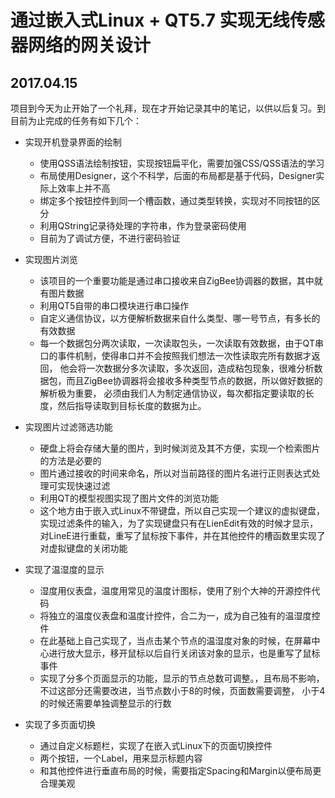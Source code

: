 # 通过嵌入式Linux + QT5.7 实现无线传感器网络的网关设计

## 2017.04.15
项目到今天为止开始了一个礼拜，现在才开始记录其中的笔记，以供以后复习。到目前为止完成的任务有如下几个：

* 实现开机登录界面的绘制
  * 使用QSS语法绘制按钮，实现按钮扁平化，需要加强CSS/QSS语法的学习
  * 布局使用Designer，这个不科学，后面的布局都是基于代码，Designer实际上效率上并不高
  * 绑定多个按钮控件到同一个槽函数，通过类型转换，实现对不同按钮的区分
  * 利用QString记录待处理的字符串，作为登录密码使用
  * 目前为了调试方便，不进行密码验证
  
  
* 实现图片浏览 
  * 该项目的一个重要功能是通过串口接收来自ZigBee协调器的数据，其中就有图片数据
  * 利用QT5自带的串口模块进行串口操作
  * 自定义通信协议，以方便解析数据来自什么类型、哪一号节点，有多长的有效数据
  * 每一个数据包分两次读取，一次读取包头，一次读取有效数据，由于QT串口的事件机制，使得串口并不会按照我们想法一次性读取完所有数据才返回，
  他会将一次数据分多次读取，多次返回，造成粘包现象，很难分析数据包，而且ZigBee协调器将会接收多种类型节点的数据，所以做好数据的解析极为重要，
  必须由我们人为制定通信协议，每次都指定要读取的长度，然后指导读取到目标长度的数据为止。
  
  
* 实现图片过滤筛选功能
   * 硬盘上将会存储大量的图片，到时候浏览及其不方便，实现一个检索图片的方法是必要的
   * 图片通过接收的时间来命名，所以对当前路径的图片名进行正则表达式处理可实现快速过滤
   * 利用QT的模型视图实现了图片文件的浏览功能
   * 这个地方由于嵌入式Linux不带键盘，所以自己实现一个建议的虚拟键盘，实现过滤条件的输入，为了实现键盘只有在LienEdit有效的时候才显示，
  对LineE进行重载，重写了鼠标按下事件，并在其他控件的槽函数里实现了对虚拟键盘的关闭功能
  
* 实现了温湿度的显示
   * 湿度用仪表盘，温度用常见的温度计图标，使用了别个大神的开源控件代码
   * 将独立的温度仪表盘和温度计控件，合二为一，成为自己独有的温湿度控件
   * 在此基础上自己实现了，当点击某个节点的温湿度对象的时候，在屏幕中心进行放大显示，移开鼠标以后自行关闭该对象的显示，也是重写了鼠标事件
   * 实现了分多个页面显示的功能，显示的节点总数可调整。，且布局不影响，不过这部分还需要改进，当节点数小于8的时候，页面数需要调整，
     小于4的时候还需要单独调整显示的行数
      
* 实现了多页面切换
   * 通过自定义标题栏，实现了在嵌入式Linux下的页面切换控件
   * 两个按钮，一个Label，用来显示标题内容
   * 和其他控件进行垂直布局的时候，需要指定Spacing和Margin以便布局更合理美观
    
    
  
